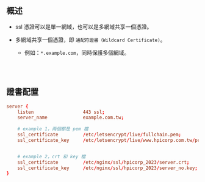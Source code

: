 ## 概述

* ssl 憑證可以是單一網域，也可以是多網域共享一個憑證。

* 多網域共享一個憑證，即 `通配符證書（Wildcard Certificate)`。

    * 例如：`*.example.com`，同時保護多個網域。


<br/>

<br/>

## 證書配置

```conf
server {
    listen                  443 ssl;
    server_name             example.com.tw;
    
    # example 1，兩個都是 pem 檔
    ssl_certificate         /etc/letsencrypt/live/fullchain.pem;
    ssl_certificate_key     /etc/letsencrypt/live/www.hpicorp.com.tw/privkey.pem;


    # example 2，crt 和 key 檔
    ssl_certificate         /etc/nginx/ssl/hpicorp_2023/server.crt;
    ssl_certificate_key     /etc/nginx/ssl/hpicorp_2023/server_no.key;
}
```